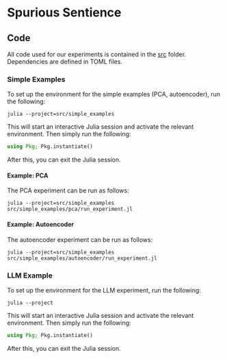 # Spurious Sentience

## Code

All code used for our experiments is contained in the [src](src) folder. Dependencies are defined in TOML files. 

### Simple Examples

To set up the environment for the simple examples (PCA, autoencoder), run the following:

```shell
julia --project=src/simple_examples
```

This will start an interactive Julia session and activate the relevant environment. Then simply run the following:

```julia
using Pkg; Pkg.instantiate()
```

After this, you can exit the Julia session.

#### Example: PCA

The PCA experiment can be run as follows:

```shell
julia --project=src/simple_examples src/simple_examples/pca/run_experiment.jl
```

#### Example: Autoencoder

The autoencoder experiment can be run as follows:

```shell
julia --project=src/simple_examples src/simple_examples/autoencoder/run_experiment.jl
```

### LLM Example

To set up the environment for the LLM experiment, run the following:

```shell
julia --project 
```

This will start an interactive Julia session and activate the relevant environment. Then simply run the following:

```julia
using Pkg; Pkg.instantiate()
```

After this, you can exit the Julia session.


